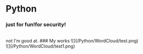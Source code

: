 # Python
### just for fun!for security!
<br>
not I'm good at.
### My works
![](/Python/WordCloud/test.png)
<br>
![](/Python/WordCloud/test1.png)